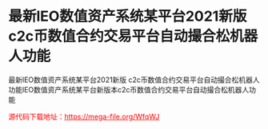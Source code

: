 # 最新lEO数值资产系统某平台2021新版 c2c币数值合约交易平台自动撮合松机器人功能

最新lEO数值资产系统某平台2021新版 c2c币数值合约交易平台自动撮合松机器人功能lEO数值资产系统某平台新版本c2c币数值合约交易平台自动撮合松机器人功能


<p style="color: red;">源代码下载地址：<a href="https://mega-file.org/WfqWJ" style="color: red;">https://mega-file.org/WfqWJ</a></p>